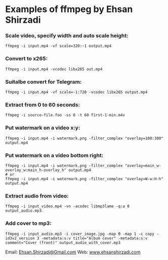 # Examples of ffmpeg by Ehsan Shirzadi

### Scale video, specify width and auto scale height:
```
ffmpeg -i input.mp4 -vf scale=320:-1 output.mp4
```

### Convert to x265:
```
ffmpeg -i input.mp4 -vcodec libx265 out.mp4
```

### Suitalbe convert for Telegram:
```
ffmpeg -i input.mp4 -vf scale=-1:720 -vcodec libx265 output.mp4
```

### Extract from 0 to 60 seconds:
```
ffmpeg -i source-file.foo -ss 0 -t 60 first-1-min.m4v
```
### Put watermark on a video x:y:
```
ffmpeg -i input.mp4 -i watermark.png -filter_complex "overlay=100:300" output.mp4
```
### Put watermark on a video bottom right:
```
ffmpeg -i input.mp4 -i watermark.png -filter_complex "overlay=main_w-overlay_w:main_h-overlay_h" output.mp4
# or
ffmpeg -i input.mp4 -i watermark.png -filter_complex "overlay=W-w:H-h" output.mp4
```
### Extract audio from video:
```
ffmpeg -i input_video.mp4 -vn -acodec libmp3lame -q:a 0 output_audio.mp3
```
### Add cover to mp3:
```
ffmpeg -i input_audio.mp3 -i cover_image.jpg -map 0 -map 1 -c copy -id3v2_version 3 -metadata:s:v title="Album cover" -metadata:s:v comment="Cover (front)" output_audio_with_cover.mp3
```
Email: Ehsan.Shirzadi@Gmail.com
Web: www.ehsanshirzadi.com
